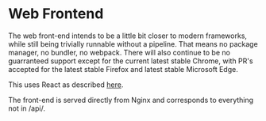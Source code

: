 # Web Frontend

The web front-end intends to be a little bit closer to modern frameworks, while
still being trivially runnable without a pipeline. That means no package
manager, no bundler, no webpack. There will also continue to be no
guarranteed support except for the current latest stable Chrome, with PR's
accepted for the latest stable Firefox and latest stable Microsoft Edge.

This uses React as described [here](https://medium.com/@chrislewisdev/react-without-npm-babel-or-webpack-1e9a6049714).

The front-end is served directly from Nginx and corresponds to everything not
in /api/.